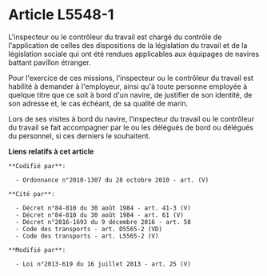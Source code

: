 # Article L5548-1

L'inspecteur ou le contrôleur du travail est chargé du contrôle de l'application de celles des dispositions de la législation
du travail et de la législation sociale qui ont été rendues applicables aux équipages de navires battant pavillon étranger.

Pour l'exercice de ces missions, l'inspecteur ou le contrôleur du travail est habilité à demander à l'employeur, ainsi qu'à
toute personne employée à quelque titre que ce soit à bord d'un navire, de justifier de son identité, de son adresse et, le
cas échéant, de sa qualité de marin.

Lors de ses visites à bord du navire, l'inspecteur du travail ou le contrôleur du travail se fait accompagner par le ou les
délégués de bord ou délégués du personnel, si ces derniers le souhaitent.

**Liens relatifs à cet article**

	**Codifié par**:

	  - Ordonnance n°2010-1307 du 28 octobre 2010 - art. (V)

	**Cité par**:

	  - Décret n°84-810 du 30 août 1984 - art. 41-3 (V)
	  - Décret n°84-810 du 30 août 1984 - art. 61 (V)
	  - Décret n°2016-1693 du 9 décembre 2016 - art. 58
	  - Code des transports - art. D5565-2 (VD)
	  - Code des transports - art. L5565-2 (V)

	**Modifié par**:

	  - Loi n°2013-619 du 16 juillet 2013 - art. 25 (V)
